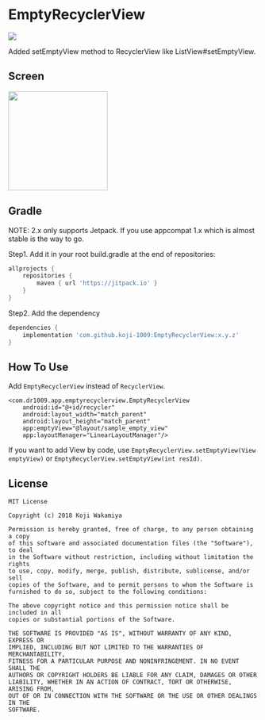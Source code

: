 # EmptyRecyclerView

[![](https://jitpack.io/v/koji-1009/EmptyRecyclerView.svg)](https://jitpack.io/#koji-1009/EmptyRecyclerView)

Added setEmptyView method to RecyclerView like ListView#setEmptyView.

## Screen

<img src="https://user-images.githubusercontent.com/17231507/51785324-74838500-2199-11e9-9960-1aeb2d033c57.gif" width="200">

## Gradle

NOTE: 2.x only supports Jetpack. If you use appcompat 1.x which is almost stable is the way to go.

Step1. Add it in your root build.gradle at the end of repositories:

```groovy
allprojects {
    repositories {
        maven { url 'https://jitpack.io' }
    }
}
```

Step2. Add the dependency

```groovy
dependencies {
    implementation 'com.github.koji-1009:EmptyRecyclerView:x.y.z'
}
```

## How To Use

Add `EmptyRecyclerView` instead of `RecyclerView`.

```
<com.dr1009.app.emptyrecyclerview.EmptyRecyclerView
    android:id="@+id/recycler"
    android:layout_width="match_parent"
    android:layout_height="match_parent"
    app:emptyView="@layout/sample_empty_view"
    app:layoutManager="LinearLayoutManager"/>
```

If you want to add View by code, use `EmptyRecyclerView.setEmptyView(View emptyView)` or `EmptyRecyclerView.setEmptyView(int resId)`.

## License

```
MIT License

Copyright (c) 2018 Koji Wakamiya

Permission is hereby granted, free of charge, to any person obtaining a copy
of this software and associated documentation files (the "Software"), to deal
in the Software without restriction, including without limitation the rights
to use, copy, modify, merge, publish, distribute, sublicense, and/or sell
copies of the Software, and to permit persons to whom the Software is
furnished to do so, subject to the following conditions:

The above copyright notice and this permission notice shall be included in all
copies or substantial portions of the Software.

THE SOFTWARE IS PROVIDED "AS IS", WITHOUT WARRANTY OF ANY KIND, EXPRESS OR
IMPLIED, INCLUDING BUT NOT LIMITED TO THE WARRANTIES OF MERCHANTABILITY,
FITNESS FOR A PARTICULAR PURPOSE AND NONINFRINGEMENT. IN NO EVENT SHALL THE
AUTHORS OR COPYRIGHT HOLDERS BE LIABLE FOR ANY CLAIM, DAMAGES OR OTHER
LIABILITY, WHETHER IN AN ACTION OF CONTRACT, TORT OR OTHERWISE, ARISING FROM,
OUT OF OR IN CONNECTION WITH THE SOFTWARE OR THE USE OR OTHER DEALINGS IN THE
SOFTWARE.
```
